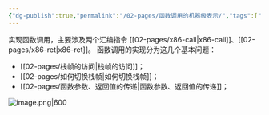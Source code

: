 ```yaml
---
{"dg-publish":true,"permalink":"/02-pages/函数调用的机器级表示/","tags":["personal/blog","汇编语言","计算机组成原理/指令系统"]}
---
```


实现函数调用，主要涉及两个汇编指令 [[02-pages/x86-call\|x86-call]]、[[02-pages/x86-ret\|x86-ret]]。
函数调用的实现分为这几个基本问题：
 - [[02-pages/栈帧的访问\|栈帧的访问]]；
 - [[02-pages/如何切换栈帧\|如何切换栈帧]]；
 - [[02-pages/函数参数、返回值的传递\|函数参数、返回值的传递]]；

![image.png|600](https://yelanyanyu-img-bed.oss-cn-hangzhou.aliyuncs.com/img/blog/2024/12/20241205221454.png)
